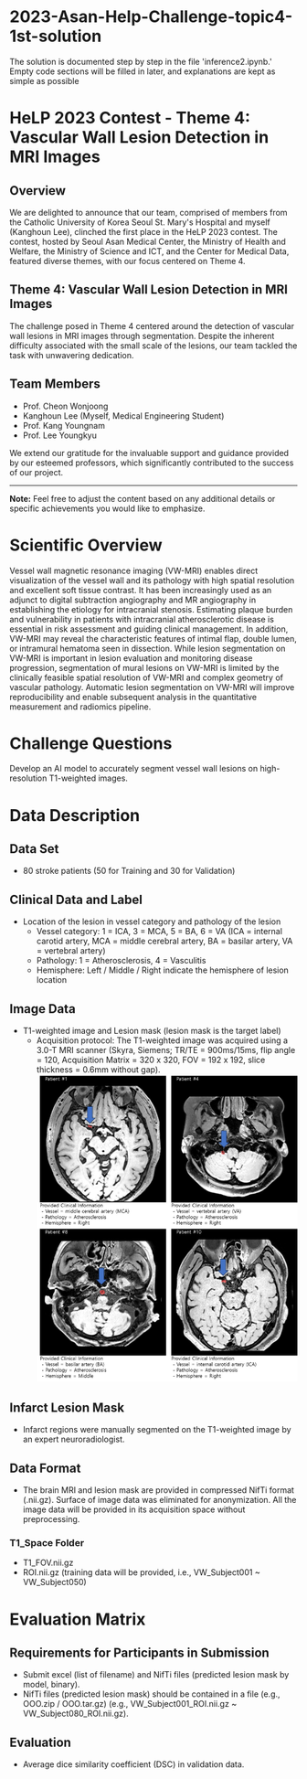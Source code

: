 # 2023-Asan-Help-Challenge-topic4-1st-solution

The solution is documented step by step in the file 'inference2.ipynb.' Empty code sections will be filled in later, and explanations are kept as simple as possible

# HeLP 2023 Contest - Theme 4: Vascular Wall Lesion Detection in MRI Images

## Overview

We are delighted to announce that our team, comprised of members from the Catholic University of Korea Seoul St. Mary's Hospital and myself (Kanghoun Lee), clinched the first place in the HeLP 2023 contest. The contest, hosted by Seoul Asan Medical Center, the Ministry of Health and Welfare, the Ministry of Science and ICT, and the Center for Medical Data, featured diverse themes, with our focus centered on Theme 4.

## Theme 4: Vascular Wall Lesion Detection in MRI Images

The challenge posed in Theme 4 centered around the detection of vascular wall lesions in MRI images through segmentation. Despite the inherent difficulty associated with the small scale of the lesions, our team tackled the task with unwavering dedication.

## Team Members

- Prof. Cheon Wonjoong
- Kanghoun Lee (Myself, Medical Engineering Student)
- Prof. Kang Youngnam
- Prof. Lee Youngkyu

We extend our gratitude for the invaluable support and guidance provided by our esteemed professors, which significantly contributed to the success of our project.

---

**Note:** Feel free to adjust the content based on any additional details or specific achievements you would like to emphasize.

# Scientific Overview

Vessel wall magnetic resonance imaging (VW-MRI) enables direct visualization of the vessel wall and its pathology with high spatial resolution and excellent soft tissue contrast. It has been increasingly used as an adjunct to digital subtraction angiography and MR angiography in establishing the etiology for intracranial stenosis. Estimating plaque burden and vulnerability in patients with intracranial atherosclerotic disease is essential in risk assessment and guiding clinical management. In addition, VW-MRI may reveal the characteristic features of intimal flap, double lumen, or intramural hematoma seen in dissection. While lesion segmentation on VW-MRI is important in lesion evaluation and monitoring disease progression, segmentation of mural lesions on VW-MRI is limited by the clinically feasible spatial resolution of VW-MRI and complex geometry of vascular pathology. Automatic lesion segmentation on VW-MRI will improve reproducibility and enable subsequent analysis in the quantitative measurement and radiomics pipeline.

# Challenge Questions

Develop an AI model to accurately segment vessel wall lesions on high-resolution T1-weighted images.

# Data Description

## Data Set
- 80 stroke patients (50 for Training and 30 for Validation)

## Clinical Data and Label
- Location of the lesion in vessel category and pathology of the lesion
  - Vessel category: 1 = ICA, 3 = MCA, 5 = BA, 6 = VA (ICA = internal carotid artery, MCA = middle cerebral artery, BA = basilar artery, VA = vertebral artery)
  - Pathology: 1 = Atherosclerosis, 4 = Vasculitis
  - Hemisphere: Left / Middle / Right indicate the hemisphere of lesion location

## Image Data
- T1-weighted image and Lesion mask (lesion mask is the target label)
  - Acquisition protocol: The T1-weighted image was acquired using a 3.0-T MRI scanner (Skyra, Siemens; TR/TE = 900ms/15ms, flip angle = 120, Acquisition Matrix = 320 x 320, FOV = 192 x 192, slice thickness = 0.6mm without gap).
  ![Topic Image](asset/topic_img4.jpg)

## Infarct Lesion Mask
- Infarct regions were manually segmented on the T1-weighted image by an expert neuroradiologist.

## Data Format
- The brain MRI and lesion mask are provided in compressed NifTi format (.nii.gz). Surface of image data was eliminated for anonymization. All the image data will be provided in its acquisition space without preprocessing.

### T1_Space Folder
- T1_FOV.nii.gz
- ROI.nii.gz (training data will be provided, i.e., VW_Subject001 ~ VW_Subject050)

# Evaluation Matrix

## Requirements for Participants in Submission
- Submit excel (list of filename) and NifTi files (predicted lesion mask by model, binary).
- NifTi files (predicted lesion mask) should be contained in a file (e.g., OOO.zip / OOO.tar.gz) (e.g., VW_Subject001_ROI.nii.gz ~ VW_Subject080_ROI.nii.gz).

## Evaluation
- Average dice similarity coefficient (DSC) in validation data.
